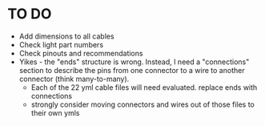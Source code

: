 # TO DO

- Add dimensions to all cables
- Check light part numbers
- Check pinouts and recommendations
- Yikes - the "ends" structure is wrong.  Instead, I need a "connections" section to describe the pins from one connector to a wire to another connector (think many-to-many).  
  - Each of the 22 yml cable files will need evaluated. replace ends with connections
  - strongly consider moving connectors and wires out of those files to their own ymls

